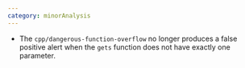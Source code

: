 ```yaml
---
category: minorAnalysis
---
```

* The `cpp/dangerous-function-overflow` no longer produces a false positive alert when the `gets` function does not have exactly one parameter.
